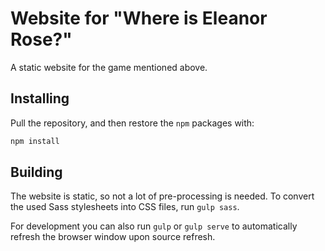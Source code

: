 # Website for "Where is Eleanor Rose?"

A static website for the game mentioned above.

## Installing

Pull the repository, and then restore the `npm` packages with:

```bash
npm install
```

## Building

The website is static, so not a lot of pre-processing is needed. To convert the used Sass stylesheets into CSS files, run `gulp sass`.

For development you can also run `gulp` or `gulp serve` to automatically refresh the browser window upon source refresh.